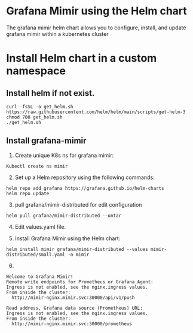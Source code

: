 # Grafana Mimir using the Helm chart
The grafana mimir helm chart allows you to configure, install, and update grafana mimir within a kubernetes cluster

# Install Helm chart in a custom namespace
## Install helm if not exist.
```
curl -fsSL -o get_helm.sh https://raw.githubusercontent.com/helm/helm/main/scripts/get-helm-3
chmod 700 get_helm.sh
./get_helm.sh
```
## Install grafana-mimir
1. Create unique K8s ns for grafana mimir:

```
Kubectl create ns mimir
```
2. Set up a Helm repository using the following commands:

```
helm repo add grafana https://grafana.github.io/helm-charts
helm repo update
```
3. pull grafana/mimir-distributed for edit configuration
```
helm pull grafana/mimir-distributed --untar
```

4. Edit values.yaml file.


5. Install Grafana Mimir using the Helm chart:
```
helm install mimir grafana/mimir-distributed --values mimir-distributed/small.yaml -n mimir
```


6. 
```
Welcome to Grafana Mimir!
Remote write endpoints for Prometheus or Grafana Agent:
Ingress is not enabled, see the nginx.ingress values.
From inside the cluster:
  http://mimir-nginx.mimir.svc:30000/api/v1/push

Read address, Grafana data source (Prometheus) URL:
Ingress is not enabled, see the nginx.ingress values.
From inside the cluster:
  http://mimir-nginx.mimir.svc:30000/prometheus

```